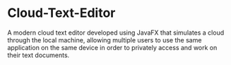 # Cloud-Text-Editor
A modern cloud text editor developed using JavaFX that simulates a cloud through the local machine, allowing multiple users to use the same application on the same device in order to privately access and work on their text documents.
